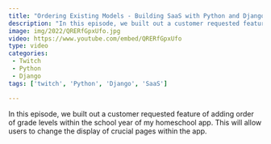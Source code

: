 ```yaml
---
title: "Ordering Existing Models - Building SaaS with Python and Django #125"
description: "In this episode, we built out a customer requested feature of adding order of grade levels within the school year of my homeschool app. This will allow users to change the display of crucial pages within the app."
image: img/2022/QRERfGpxUfo.jpg
video: https://www.youtube.com/embed/QRERfGpxUfo
type: video
categories:
 - Twitch
 - Python
 - Django
tags: ['twitch', 'Python', 'Django', 'SaaS']

---
```


In this episode, we built out a customer requested feature of adding order of grade levels within the school year of my homeschool app. This will allow users to change the display of crucial pages within the app.
